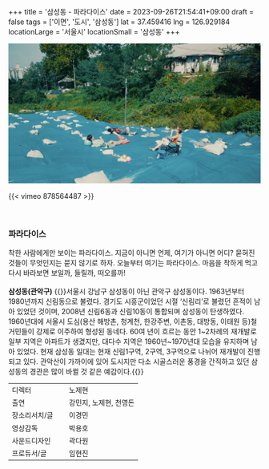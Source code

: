 +++
title = '삼성동 - 파라다이스'
date = 2023-09-26T21:54:41+09:00
draft = false
tags = ['이면', '도시', '삼성동']
lat = 37.459416
lng = 126.929184
locationLarge = '서울시'
locationSmall = '삼성동'
+++

![삼성동](thumb.jpg)

{{< vimeo 878564487 >}}

 
### 파라다이스
착한 사람에게만 보이는 파라다이스. 지금이 아니면 언제, 여기가 아니면 어디? 묻혀진 것들이 무엇인지는 묻지 않기로 하자. 오늘부터 여기는 파라다이스. 마음을 착하게 먹고 다시 바라보면 보일까, 들릴까, 떠오를까!
<br>
<br>
**삼성동(관악구)** {{<location-detail>}}서울시 강남구 삼성동이 아닌 관악구 삼성동이다. 1963년부터 1980년까지 신림동으로 불렸다. 경기도 시흥군이었던 시절 ‘신림리’로 불렸던 흔적이 남아 있었던 것이며, 2008년 신림6동과 신림10동이 통합되며 삼성동이 탄생하였다. 1960년대에 서울시 도심(용산 해방촌, 청계천, 한강주변, 이촌동, 대방동, 이태원 등)철거민들이 강제로 이주하여 형성된 동네다. 60여 년이 흐르는 동안 1~2차례의 재개발로 일부 지역은 아파트가 생겼지만, 대다수 지역은 1960년~1970년대 모습을 유지하며 남아 있었다. 현재 삼성동 일대는 현재 신림1구역, 2구역, 3구역으로 나뉘어 재개발이 진행되고 있다. 관악산이 가까이에 있어 도시지만 다소 시골스러운 풍경을 간직하고 있던 삼성동의 경관은 많이 바뀔 것 같은 예감이다.{{</location-detail>}}


<table class="article-credit-style">
    <tr>
    <td style="width: 100px;">디렉터</td>
    <td>노제현</td>
    </tr>
    <tr>
    <td>출연</td>
    <td>강민지, 노제현, 천영돈</td>
    </tr>
    <tr>
    <td>장소리서치/글</td>
    <td>이경민</td>
    </tr>
    <tr>
    <td>영상감독</td>
    <td>박용호</td>
    </tr>
    <tr>
    <td>사운드디자인</td>
    <td>곽다원</td>
    </tr>
    <tr>
    <td>프로듀서/글</td>
    <td>임현진</td>
    </tr>
</table>